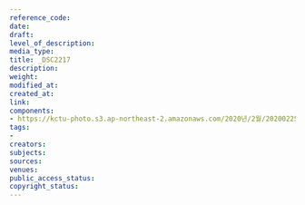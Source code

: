 ```yaml
---
reference_code: 
date: 
draft: 
level_of_description: 
media_type: 
title: _DSC2217
description: 
weight: 
modified_at: 
created_at: 
link: 
components:
- https://kctu-photo.s3.ap-northeast-2.amazonaws.com/2020년/2월/20200225_문중원+열사+문제해결+촉구+108배+2일차/_DSC2217.jpg
tags:
- 
creators: 
subjects: 
sources: 
venues: 
public_access_status: 
copyright_status: 
---
```

